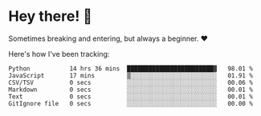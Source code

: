 # Hey there! 👋
Sometimes breaking and entering, but always a beginner. ❤️

Here's how I've been tracking:
<!--START_SECTION:waka-->

```text
Python           14 hrs 36 mins  ████████████████████████▓   98.01 %
JavaScript       17 mins         ▒░░░░░░░░░░░░░░░░░░░░░░░░   01.91 %
CSV/TSV          0 secs          ░░░░░░░░░░░░░░░░░░░░░░░░░   00.06 %
Markdown         0 secs          ░░░░░░░░░░░░░░░░░░░░░░░░░   00.01 %
Text             0 secs          ░░░░░░░░░░░░░░░░░░░░░░░░░   00.01 %
GitIgnore file   0 secs          ░░░░░░░░░░░░░░░░░░░░░░░░░   00.00 %
```

<!--END_SECTION:waka-->
